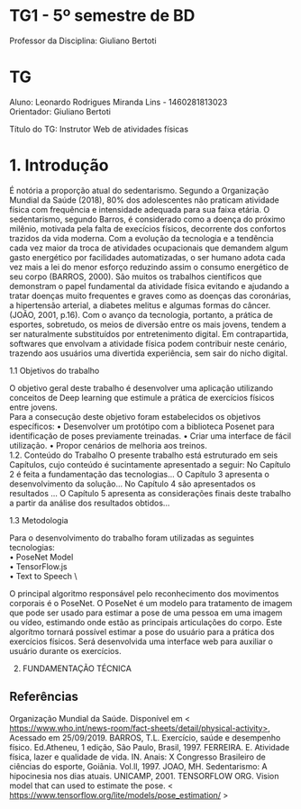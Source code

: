 # TG1 - 5º semestre de BD

 

Professor da Disciplina: Giuliano Bertoti 

 

# TG

 

Aluno: Leonardo Rodrigues Miranda Lins - 1460281813023 \
Orientador: Giuliano Bertoti

 

Título do TG: Instrutor Web de atividades físicas

# 1. Introdução

É notória a proporção atual do sedentarismo. Segundo a Organização Mundial da Saúde (2018), 80% dos adolescentes não praticam atividade física com frequência e intensidade adequada para sua faixa etária.
O sedentarismo, segundo Barros, é considerado como a doença do próximo milênio, motivada pela falta de execícios físicos, decorrente dos confortos trazidos da vida moderna. Com a evolução da tecnologia e a tendência cada vez maior da troca de atividades ocupacionais que demandem algum gasto energético por facilidades automatizadas, o ser humano adota cada vez mais a lei do menor esforço reduzindo assim o consumo energético de seu corpo (BARROS, 2000).
São muitos os trabalhos científicos que demonstram o papel fundamental da atividade física evitando e ajudando a tratar doenças muito frequentes e graves como as doenças das coronárias, a hipertensão arterial, a diabetes melitus e algumas formas do câncer. (JOÃO, 2001, p.16). Com o avanço da tecnologia, portanto, a prática de esportes, sobretudo, os meios de diversão entre os mais jovens, tendem a ser naturalmente substituídos por entretenimento digital. Em contrapartida, softwares que envolvam a atividade física podem contribuir neste cenário, trazendo aos usuários uma divertida experiência, sem sair do nicho digital.


1.1 Objetivos do trabalho

O objetivo geral deste trabalho é desenvolver uma aplicação utilizando conceitos de Deep learning que estimule a prática de exercícios físicos entre jovens.
\
Para a consecução deste objetivo foram estabelecidos os objetivos específicos:
• Desenvolver um protótipo com a biblioteca Posenet para identificação de poses previamente treinadas.
• Criar uma interface de fácil utilização.
• Propor cenários de melhoria aos treinos.
\
1.2. Conteúdo do Trabalho
O presente trabalho está estruturado em seis Capítulos, cujo conteúdo é sucintamente apresentado a seguir:
No Capítulo 2 é feita a fundamentação das tecnologias...
O Capítulo 3 apresenta o desenvolvimento da solução...
No Capítulo 4 são apresentados os resultados ...
O Capítulo 5 apresenta as considerações finais  deste trabalho a partir da análise dos resultados obtidos...


1.3 Metodologia

Para o desenvolvimento do trabalho foram utilizadas as seguintes tecnologias: \
•	PoseNet Model \
•	TensorFlow.js \
•	Text to Speech \

O principal algoritmo responsável pelo reconhecimento dos movimentos corporais é o PoseNet. O PoseNet é um modelo para tratamento de imagem que pode ser usado para estimar a pose de uma pessoa em uma imagem ou vídeo, estimando onde estão as principais articulações do corpo. Este algorítmo tornará possível estimar a pose do usuário para a prática dos exercícios físicos. Será desenvolvida uma interface web para auxiliar o usuário durante os exercícios. 

2. FUNDAMENTAÇÃO TÉCNICA


 
## Referências

Organização Mundial da Saúde. Disponível em < https://www.who.int/news-room/fact-sheets/detail/physical-activity>, Acessado em 25/09/2019.
BARROS, T.L. Exercício, saúde e desempenho físico. Ed.Atheneu, 1 edição, São Paulo, Brasil, 1997.
FERREIRA. E. Atividade física, lazer e qualidade de vida. IN. Anais: X Congresso Brasileiro de ciências do esporte, Goiãnia. Vol.ll, 1997.
JOAO, MH. Sedentarismo: A hipocinesia nos dias atuais. UNICAMP, 2001.
TENSORFLOW ORG. Vision model that can used to estimate the pose. < https://www.tensorflow.org/lite/models/pose_estimation/ >
